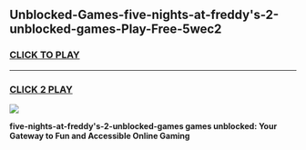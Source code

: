 
## Unblocked-Games-five-nights-at-freddy's-2-unblocked-games-Play-Free-5wec2
<h3>
<a href="https://premium76.site?title=five-nights-at-freddy's-2-unblocked-games&ref=23A">CLICK TO PLAY</a></h3>
<hr>

<h3>
<a href="https://premium76.site?title=five-nights-at-freddy's-2-unblocked-games&ref=23A">CLICK 2 PLAY</a>
  
</h3>

<a href="https://premium76.site?title=five-nights-at-freddy's-2-unblocked-games&ref=23A"><img src="https://clearcache.store/games.png"></a>


**five-nights-at-freddy's-2-unblocked-games games unblocked: Your Gateway to Fun and Accessible Online Gaming**
